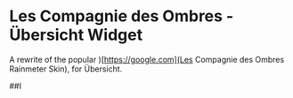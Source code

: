 # Les Compagnie des Ombres - Übersicht Widget
A rewrite of the popular )[https://google.com](Les Compagnie des Ombres Rainmeter Skin), for Übersicht.

##I
